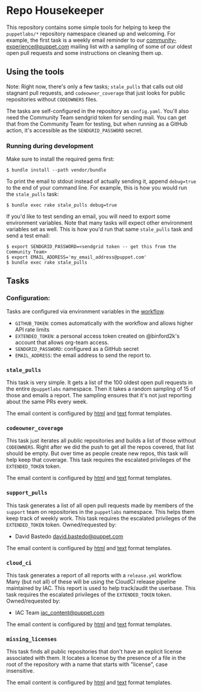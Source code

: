 # Repo Housekeeper

This repository contains some simple tools for helping to keep the `puppetlabs/*` repository
namespace cleaned up and welcoming. For example, the first task is a weekly email reminder to
our community-experience@puppet.com mailing list with a sampling of some of our oldest open
pull requests and some instructions on cleaning them up.

## Using the tools

Note: Right now, there's only a few tasks; `stale_pulls` that calls out old stagnant pull requests,
and `codeowner_coverage` that just looks for public repositories without `CODEOWNERS` files.

The tasks are self-configured in the repository as `config.yaml`. You'll also need the Community
Team sendgrid token for sending mail. You can get that from the Community Team for testing, but
when running as a GitHub action, it's accessible as the `SENDGRID_PASSWORD` secret.

### Running during development

Make sure to install the required gems first:

```
$ bundle install --path vendor/bundle
```

To print the email to stdout instead of actually sending it, append `debug=true` to the end of
your command line. For example, this is how you would run the `stale_pulls` task:

```
$ bundle exec rake stale_pulls debug=true
```

If you'd like to test sending an email, you will need to export some environment variables.
Note that many tasks will expect other environment variables set as well. This is how you'd
run that same `stale_pulls` task and send a test email:

```
$ export SENDGRID_PASSWORD=<sendgrid token -- get this from the Community Team>
$ export EMAIL_ADDRESS='my_email_address@puppet.com'
$ bundle exec rake stale_pulls
```


## Tasks

### Configuration:

Tasks are configured via environment variables in the [workflow](https://github.com/puppetlabs/repo_housekeeper/blob/main/.github/workflows/weekly-workflow.yml).

* `GITHUB_TOKEN`: comes automatically with the workflow and allows higher API rate limits
* `EXTENDED_TOKEN`: a personal access token created on @binford2k's account that allows org-team access.
* `SENDGRID_PASSWORD`: configured as a GitHub secret
* `EMAIL_ADDRESS`: the email address to send the report to.


###  `stale_pulls`

This task is very simple. It gets a list of the 100 oldest open pull requests in the entire
`@puppetlabs` namespace. Then it takes a random sampling of 15 of those and emails a report.
The sampling ensures that it's not just reporting about the same PRs every week.

The email content is configured by [html](https://github.com/puppetlabs/repo_housekeeper/blob/main/templates/stale_prs.html.erb) and [text](https://github.com/puppetlabs/repo_housekeeper/blob/main/templates/stale_prs.txt.erb)
format templates.

###  `codeowner_coverage`

This task just iterates all public repositories and builds a list of those without `CODEOWNERS`. Right
after we did the push to get all the repos covered, that list should be empty. But over time as people
create new repos, this task will help keep that coverage. This task requires the escalated privileges
of the `EXTENDED_TOKEN` token.

The email content is configured by [html](https://github.com/puppetlabs/repo_housekeeper/blob/main/templates/codeowners.html.erb) and [text](https://github.com/puppetlabs/repo_housekeeper/blob/main/templates/codeowners.txt.erb)
format templates.

###  `support_pulls`

This task generates a list of all open pull requests made by members of the `support` team on repositories in the
`puppetlabs` namespace. This helps them keep track of weekly work. This task requires the escalated privileges
of the `EXTENDED_TOKEN` token. Owned/requested by:

- David Bastedo <david.bastedo@puppet.com>

The email content is configured by [html](https://github.com/puppetlabs/repo_housekeeper/blob/main/templates/support_prs.html.erb) and [text](https://github.com/puppetlabs/repo_housekeeper/blob/main/templates/support_prs.txt.erb)
format templates.

###  `cloud_ci`

This task generates a report of all reports with a `release.yml` workflow. Many (but not all) of these will be using the
CloudCI release pipeline maintained by IAC. This report is used to help track/audit the userbase. This task requires the
escalated privileges of the `EXTENDED_TOKEN` token. Owned/requested by:

- IAC Team <iac_content@puppet.com>

The email content is configured by [html](https://github.com/puppetlabs/repo_housekeeper/blob/main/templates/cloud_ci.html.erb) and [text](https://github.com/puppetlabs/repo_housekeeper/blob/main/templates/cloud_ci.txt.erb)
format templates.

### `missing_licenses`

This task finds all public repositories that don't have an explicit license associated with them. It locates a license by the presence of a file in the root of the repository with a name that starts with "license", case insensitive.

The email content is configured by [html](templates/missing_licenses.html.erb) and [text](templates/missing_licenses.txt.erb) format templates.
